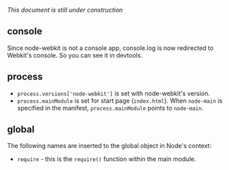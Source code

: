 _This document is still under construction_

## console
Since node-webkit is not a console app, console.log is now redirected to Webkit's console. So you can see it in devtools.

## process
* `process.versions['node-webkit']` is set with node-webkit's version.
* `process.mainModule` is set for start page (`index.html`). When `node-main` is specified in the manifest, `process.mainModule` points to `node-main`.

## global
The following names are inserted to the global object in Node's context:
* `require` - this is the `require()` function within the main module.